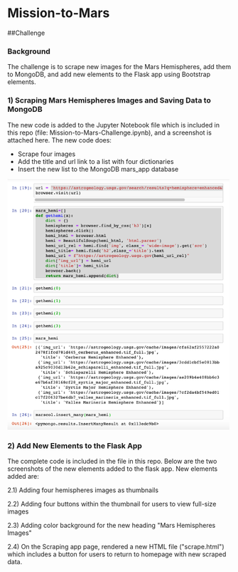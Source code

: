 # Mission-to-Mars

##Challenge

### Background 
The challenge is to scrape new images for the Mars Hemispheres, add them to MongoDB, and add new elements to the Flask app using Bootstrap elements. 

### 1) Scraping Mars Hemispheres Images and Saving Data to MongoDB 
The new code is added to the Jupyter Notebook file which is included in this repo (file: Mission-to-Mars-Challenge.ipynb), and a screenshot is attached here. The new code does: 
- Scrape four images 
- Add the title and url link to a list with four dictionaries
- Insert the new list to the MongoDB mars_app database 

<img width=500px alt="Jupyter code" src = "https://github.com/pegkhiev/Mission-to-Mars/blob/master/images/juputer_code.png">

### 2) Add New Elements to the Flask App
The complete code is included in the file in this repo.  Below are the two screenshots of the new elements added to the flask app. New elements added are: 

2.1) Adding four hemispheres images as thumbnails

2.2) Adding four buttons within the thumbnail for users to view full-size images 

2.3) Adding color background for the new heading "Mars Hemispheres Images"

2.4) On the Scraping app page, rendered a new HTML file ("scrape.html") which includes a button for users to return to homepage with new scraped data. 





